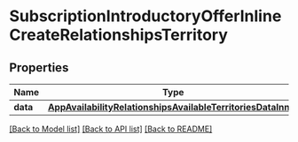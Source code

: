 # SubscriptionIntroductoryOfferInlineCreateRelationshipsTerritory

## Properties
Name | Type | Description | Notes
------------ | ------------- | ------------- | -------------
**data** | [**AppAvailabilityRelationshipsAvailableTerritoriesDataInner**](AppAvailabilityRelationshipsAvailableTerritoriesDataInner.md) |  | [optional] 

[[Back to Model list]](../README.md#documentation-for-models) [[Back to API list]](../README.md#documentation-for-api-endpoints) [[Back to README]](../README.md)


